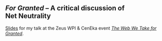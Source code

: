 ## _For Granted_ – A critical discussion of Net Neutrality
[Slides](https://rubenverborgh.github.io/Net-Neutrality-2017/)
for my talk at the Zeus WPI & CenEka event
[_The Web We Take for Granted_](https://zeus.ugent.be/events/17-18/internet-freedom/).
